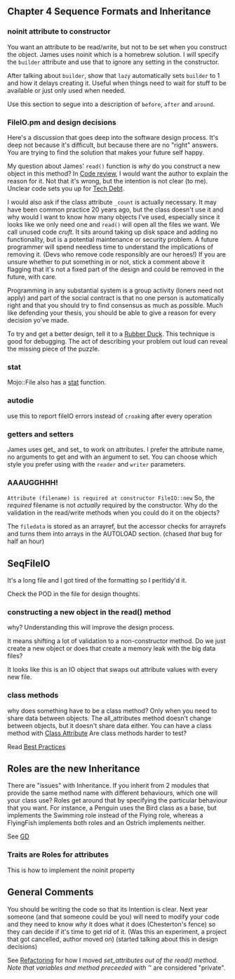 ## Chapter 4 Sequence Formats and Inheritance

### noinit attribute to constructor

You want an attribute to be read/write, but not to be set when you construct the object.
James uses noinit which is a homebrew solution.
I will specify the `builder` attribute and use that to ignore any setting in the constructor.

After talking about `builder`, show that `lazy` automatically sets `builder` to 1 and
how it delays creating it. Useful when things need to wait for stuff to be available
or just only used when needed.

Use this section to segue into a description of `before`, `after` and `around`.

### FileIO.pm and design decisions

Here's a discussion that goes deep into the software design process.
It's deep not because it's difficult, but because there are no "right" answers.
You are trying to find the solution that makes your future self happy.

My question about James' `read()` function is _why_ do you construct a new object
in this method? In [Code review](https://en.wikipedia.org/wiki/Code_review),
I would want the author to explain the reason for it. Not that it's wrong,
but the intention is not clear (to me). Unclear code sets you up for [Tech Debt](Refactoring.md).

I would also ask if the class attribute `_count` is actually necessary.
It may have been common practice 20 years ago, but the class doesn't use it
and why would I want to know how many objects I've used, especially since
it looks like we only need one and `read()` will open all the files we want.
We call unused code _cruft_. It sits around taking up disk space and adding no functionality,
but is a potential maintenance or security problem.
A future programmer will spend needless time to understand the implications of
removing it. (Devs who remove code responsibly are our heroes!)
If you are unsure whether to put something in or not, stick a comment above it
flagging that it's not a fixed part of the design and could be removed in the future, with care.

Programming in any substantial system is a group activity (loners need not apply)
and part of the social contract is that no one person is automatically right
and that you should try to find consensus as much as possible.
Much like defending your thesis, you should be able to give a reason for every
decision yo've made.

To try and get a better design, tell it to a [Rubber Duck]().
This technique is good for debugging.
The act of describing your problem out loud can reveal the missing piece of the puzzle.

### stat
Mojo::File also has a [stat](https://metacpan.org/pod/Mojo::File#stat) function.

### autodie
use this to report fileIO errors instead of `croak`ing after every operation

### getters and setters

James uses get_ and set_ to work on attributes. I prefer the attribute name,
no arguments to get and with an argument to set. You can choose which style
you prefer using with the `reader` and `writer` parameters.

### AAAUGGHHH!

`Attribute (filename) is required at constructor FileIO::new`
So, the *required* filename is not *actually* required by the constructor.
Why do the validation in the read/write methods when you could do it on the
objects?

The `filedata` is stored as an arrayref, but the accessor checks for arrayrefs
and turns them into arrays in the AUTOLOAD section. (chased _that_ bug for half an hour)

## SeqFileIO

It's a long file and I got tired of the formatting so I perltidy'd it.

Check the POD in the file for design thoughts.

### constructing a new object in the read() method

why?  Understanding this will improve the design process.

It means shifting a lot of validation to a non-constructor method.
Do we just create a new object or does that create a memory leak with
the big data files?

It looks like this is an IO object that swaps out attribute values
with every new file.

### class methods

why does something have to be a class method?
Only when you need to share data between objects.
The all_attributes method doesn't change between objects, but
it doesn't share data either. You can have a class method
with [Class Attribute](https://metacpan.org/pod/MooseX::ClassAttribute)
Are class methods harder to test?

Read [Best Practices](https://metacpan.org/pod/Moose::Manual::BestPractices)

## Roles are the new Inheritance

There are "issues" with Inheritance. If you inherit from 2 modules that provide
the same method name with different behaviours, which one will your class use?
Roles get around that by specifying the particular behaviour that you want.
For instance, a Penguin uses the Bird class as a base, but implements the Swimming role
instead of the Flying role, whereas a FlyingFish implements both roles
and an Ostrich implements neither.

See [GD](GD.md)

### Traits are Roles for attributes

This is how to implement the noinit property

## General Comments

You should be writing the code so that its Intention is clear.
Next year someone (and that someone could be you) will need to modify your code
and they need to know _why_ it does what it does (Chesterton's fence)
so they can decide if it's time to get rid of it.
(Was this an experiment, a project that got cancelled, author moved on)
(started talking about this in design decisions)

See [Refactoring](Refactoring.md) for how I moved _set_attributes out of the
read() method. Note that variables and method preceeded with '_' are considered
"private".
